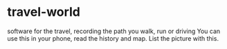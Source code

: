 # travel-world
software for the travel, recording the path you walk, run or driving
You can use this in your phone, read the history and map. List the picture with this.
